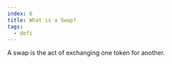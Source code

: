 ```yaml
---
index: 6
title: What is a Swap?
tags: 
  - defi
---
```


A swap is the act of exchanging one token for another.
